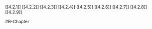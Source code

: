[[4.2.1]]
[[4.2.2]]
[[4.2.3]]
[[4.2.4]]
[[4.2.5]]
[[4.2.6]]
[[4.2.7]]
[[4.2.8]]
[[4.2.9]]

#B-Chapter 